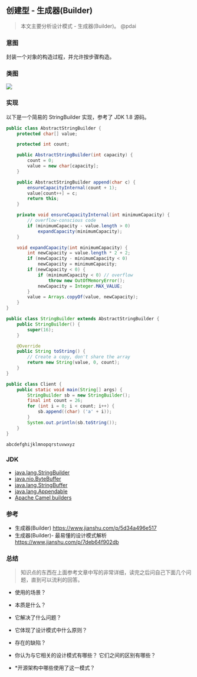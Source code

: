 ## 创建型 - 生成器(Builder)

> 本文主要分析设计模式 - 生成器(Builder)。 @pdai


### 意图

封装一个对象的构造过程，并允许按步骤构造。

### 类图

![](/_images/pics/13b0940e-d1d7-4b17-af4f-b70cb0a75e08.png)

### 实现

以下是一个简易的 StringBuilder 实现，参考了 JDK 1.8 源码。

```java
public class AbstractStringBuilder {
    protected char[] value;

    protected int count;

    public AbstractStringBuilder(int capacity) {
        count = 0;
        value = new char[capacity];
    }

    public AbstractStringBuilder append(char c) {
        ensureCapacityInternal(count + 1);
        value[count++] = c;
        return this;
    }

    private void ensureCapacityInternal(int minimumCapacity) {
        // overflow-conscious code
        if (minimumCapacity - value.length > 0)
            expandCapacity(minimumCapacity);
    }

    void expandCapacity(int minimumCapacity) {
        int newCapacity = value.length * 2 + 2;
        if (newCapacity - minimumCapacity < 0)
            newCapacity = minimumCapacity;
        if (newCapacity < 0) {
            if (minimumCapacity < 0) // overflow
                throw new OutOfMemoryError();
            newCapacity = Integer.MAX_VALUE;
        }
        value = Arrays.copyOf(value, newCapacity);
    }
}
```

```java
public class StringBuilder extends AbstractStringBuilder {
    public StringBuilder() {
        super(16);
    }

    @Override
    public String toString() {
        // Create a copy, don't share the array
        return new String(value, 0, count);
    }
}
```

```java
public class Client {
    public static void main(String[] args) {
        StringBuilder sb = new StringBuilder();
        final int count = 26;
        for (int i = 0; i < count; i++) {
            sb.append((char) ('a' + i));
        }
        System.out.println(sb.toString());
    }
}
```

```html
abcdefghijklmnopqrstuvwxyz
```

### JDK

- [java.lang.StringBuilder](http://docs.oracle.com/javase/8/docs/api/java/lang/StringBuilder.html)
- [java.nio.ByteBuffer](http://docs.oracle.com/javase/8/docs/api/java/nio/ByteBuffer.html#put-byte-)
- [java.lang.StringBuffer](http://docs.oracle.com/javase/8/docs/api/java/lang/StringBuffer.html#append-boolean-)
- [java.lang.Appendable](http://docs.oracle.com/javase/8/docs/api/java/lang/Appendable.html)
- [Apache Camel builders](https://github.com/apache/camel/tree/0e195428ee04531be27a0b659005e3aa8d159d23/camel-core/src/main/java/org/apache/camel/builder)

### 参考
+ 生成器(Builder) https://www.jianshu.com/p/5d34a496e517
+ 生成器(Builder)- 最易懂的设计模式解析 https://www.jianshu.com/p/7deb64f902db

### 总结
> 知识点的东西在上面参考文章中写的非常详细，读完之后问自己下面几个问题，直到可以流利的回答。

+ 使用的场景？

+ 本质是什么？

+ 它解决了什么问题？

+ 它体现了设计模式中什么原则？

+ 存在的缺陷？

+ 你认为与它相关的设计模式有哪些？ 它们之间的区别有哪些？

+ *开源架构中哪些使用了这一模式？